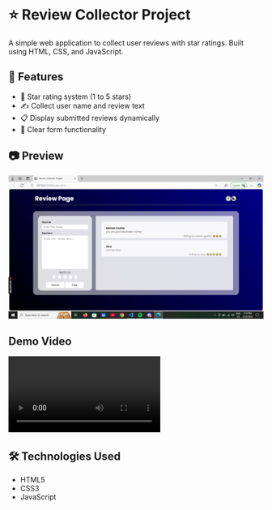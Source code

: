 # ⭐ Review Collector Project

A simple web application to collect user reviews with star ratings. Built using HTML, CSS, and JavaScript.

## 🚀 Features

- 🌟 Star rating system (1 to 5 stars)
- ✍️ Collect user name and review text
- 📋 Display submitted reviews dynamically
- 🔄 Clear form functionality

## 📷 Preview

![Review Page Screenshot](./Website/Screenshot.png)

## Demo Video

![Demo Vidio](./Website/Review%20Callector.mp4)

## 🛠️ Technologies Used

- HTML5
- CSS3
- JavaScript
